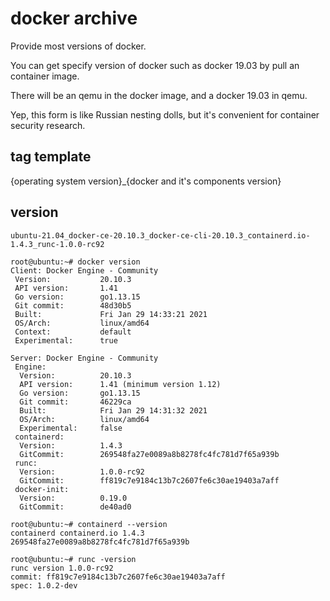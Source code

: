 # docker archive

Provide most versions of docker. 

You can get specify version of docker such as docker 19.03 by pull an container image.

There will be an qemu in the docker image, and a docker 19.03 in qemu.

Yep, this form is like Russian nesting dolls, but it's convenient for container security research.

## tag template
{operating system version}_{docker and it's components version}

## version
`ubuntu-21.04_docker-ce-20.10.3_docker-ce-cli-20.10.3_containerd.io-1.4.3_runc-1.0.0-rc92`


```
root@ubuntu:~# docker version
Client: Docker Engine - Community
 Version:           20.10.3
 API version:       1.41
 Go version:        go1.13.15
 Git commit:        48d30b5
 Built:             Fri Jan 29 14:33:21 2021
 OS/Arch:           linux/amd64
 Context:           default
 Experimental:      true

Server: Docker Engine - Community
 Engine:
  Version:          20.10.3
  API version:      1.41 (minimum version 1.12)
  Go version:       go1.13.15
  Git commit:       46229ca
  Built:            Fri Jan 29 14:31:32 2021
  OS/Arch:          linux/amd64
  Experimental:     false
 containerd:
  Version:          1.4.3
  GitCommit:        269548fa27e0089a8b8278fc4fc781d7f65a939b
 runc:
  Version:          1.0.0-rc92
  GitCommit:        ff819c7e9184c13b7c2607fe6c30ae19403a7aff
 docker-init:
  Version:          0.19.0
  GitCommit:        de40ad0
```

```
root@ubuntu:~# containerd --version
containerd containerd.io 1.4.3 269548fa27e0089a8b8278fc4fc781d7f65a939b
```

```
root@ubuntu:~# runc -version
runc version 1.0.0-rc92
commit: ff819c7e9184c13b7c2607fe6c30ae19403a7aff
spec: 1.0.2-dev
```